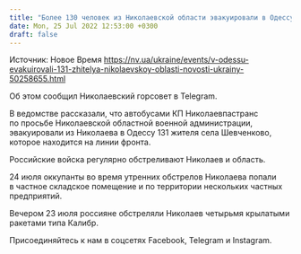 ```yaml
---
title: "Более 130 человек из Николаевской области эвакуировали в Одессу"
date: Mon, 25 Jul 2022 12:53:00 +0300
draft: false
---
```

Источник: Новое Время https://nv.ua/ukraine/events/v-odessu-evakuirovali-131-zhitelya-nikolaevskoy-oblasti-novosti-ukrainy-50258655.html


Об этом сообщил Николаевский горсовет в Telegram.

В ведомстве рассказали, что автобусами КП Николаевпастранс по просьбе Николаевской областной военной администрации, эвакуировали из Николаева в Одессу 131 жителя села Шевченково, которое находится на линии фронта.

Российские войска регулярно обстреливают Николаев и область.

 24 июля оккупанты во время утренних обстрелов Николаева попали в частное складское помещение и по территории нескольких частных предприятий.

 Вечером 23 июля россияне обстреляли Николаев четырьмя крылатыми ракетами типа Калибр.

Присоединяйтесь к нам в соцсетях Facebook, Telegram и Instagram.
